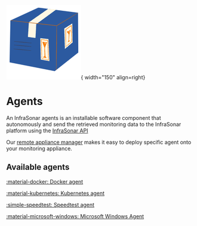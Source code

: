 ![Software Package](../../images/software_package.png){ width="150" align=right}

# Agents

An InfraSonar agents is an installable software component that autonomously and send the retrieved monitoring data to the InfraSonar platform using the [InfraSonar API](../../api/asset/insert-check-data.md)

Our [remote appliance manager](../../application/agentcores.md#remote-appliance-manager) makes it easy to deploy specific agent onto your monitoring appliance.

## Available agents

[:material-docker: Docker agent](docker.md)

[:material-kubernetes: Kubernetes agent](kubernetes.md)

[:simple-speedtest: Speedtest agent](speedtest.md)

[:material-microsoft-windows: Microsoft Windows Agent](windows.md)
